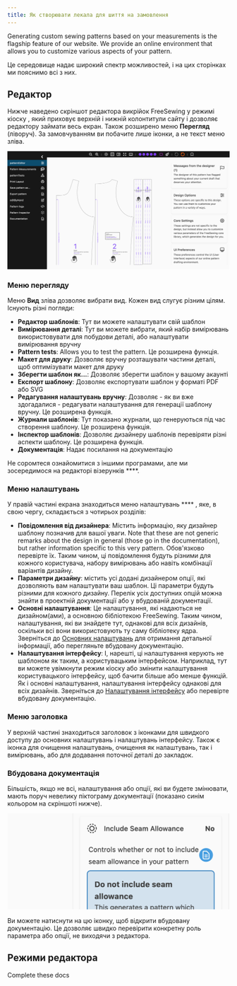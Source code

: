 ```yaml
---
title: Як створювати лекала для шиття на замовлення
---
```


Generating custom sewing patterns based on your measurements is the flagship feature of our website. We provide an online environment that allows you to customize various aspects of your pattern.

Це середовище надає широкий спектр можливостей, і на цих сторінках ми пояснимо всі з них.

<ControlTip />

## Редактор

Нижче наведено скріншот редактора викрійок FreeSewing у режимі кіоску [](/docs/about/site/draft/ui-settings/kiosk) , який приховує верхній і нижній колонтитули сайту і дозволяє редактору займати весь екран. Також розширено меню **Перегляд** (ліворуч). За замовчуванням ви побачите лише іконки, а не текст меню зліва.

![Скріншот редактора викрійок FreeSewing](editor.png "Скріншот редактора лекал Freesewing")

### Меню перегляду

Меню **Вид** зліва дозволяє вибрати вид. Кожен вид слугує різним цілям. Існують різні погляди:

- **Редактор шаблонів**: Тут ви можете налаштувати свій шаблон
- **Вимірювання деталі**: Тут ви можете вибрати, який набір вимірювань використовувати для побудови деталі, або налаштувати вимірювання вручну
- **Pattern tests**: Allows you to test the pattern. Це розширена функція.
- **Макет для друку**: Дозволяє вручну розташувати частини деталі, щоб оптимізувати макет для друку
- **Зберегти шаблон як...**: Дозволяє зберегти шаблон у вашому акаунті
- **Експорт шаблону**: Дозволяє експортувати шаблон у форматі PDF або SVG
- **Редагування налаштувань вручну**: Дозволяє - як ви вже здогадалися - редагувати налаштування для генерації шаблону вручну. Це розширена функція.
- **Журнали шаблонів**: Тут показано журнали, що генеруються під час створення шаблону. Це розширена функція.
- **Інспектор шаблонів**: Дозволяє дизайнеру шаблонів перевіряти різні аспекти шаблону. Це розширена функція.
- **Документація**: Надає посилання на документацію

Не соромтеся ознайомитися з іншими програмами, але ми зосередимося на редакторі візерунків ****.

### Меню налаштувань

У правій частині екрана знаходиться меню налаштувань **** , яке, в свою чергу, складається з чотирьох розділів:

- **Повідомлення від дизайнера**: Містить інформацію, яку дизайнер шаблону позначив для вашої уваги. Note that these are not generic remarks about the design in general (those go in the documentation), but rather information specific to this very pattern. Обов'язково перевірте їх. Таким чином, ці повідомлення будуть різними для кожного користувача, набору вимірювань або навіть комбінації варіантів дизайну.
- **Параметри дизайну**: містить усі додані дизайнером опції, які дозволяють вам налаштувати ваш шаблон. Ці параметри будуть різними для кожного дизайну. Перелік усіх доступних опцій можна знайти в проектній документації або у вбудованій документації.
- **Основні налаштування**: Це налаштування, які надаються не дизайном(ами), а основною бібліотекою FreeSewing. Таким чином, налаштування, які ви знайдете тут, однакові для всіх дизайнів, оскільки всі вони використовують ту саму бібліотеку ядра. Зверніться до [Основних налаштувань](/docs/about/site/draft/core-settings) для отримання детальної інформації, або перегляньте вбудовану документацію.
- **Налаштування інтерфейсу**: І, нарешті, ці налаштування керують не шаблоном як таким, а користувацьким інтерфейсом. Наприклад, тут ви можете увімкнути режим кіоску або змінити налаштування користувацького інтерфейсу, щоб бачити більше або менше функцій. Як і основні налаштування, налаштування інтерфейсу однакові для всіх дизайнів. Зверніться до [Налаштування інтерфейсу](/docs/about/site/draft/ui-settings) або перевірте вбудовану документацію.

### Меню заголовка

У верхній частині знаходиться заголовок з іконками для швидкого доступу до основних налаштувань і налаштувань інтерфейсу. Також є іконка для очищення налаштувань, очищення як налаштувань, так і вимірювань, або для додавання поточної деталі до закладок.

### Вбудована документація

Більшість, якщо не всі, налаштування або опції, які ви будете змінювати, мають поруч невелику піктограму документації (показано синім кольором на скріншоті нижче).

![Скріншот іконки з документами](docs.png)

Ви можете натиснути на цю іконку, щоб відкрити вбудовану документацію. Це дозволяє швидко перевірити конкретну роль параметра або опції, не виходячи з редактора.

## Режими редактора

<Fixme>Complete these docs</Fixme>
